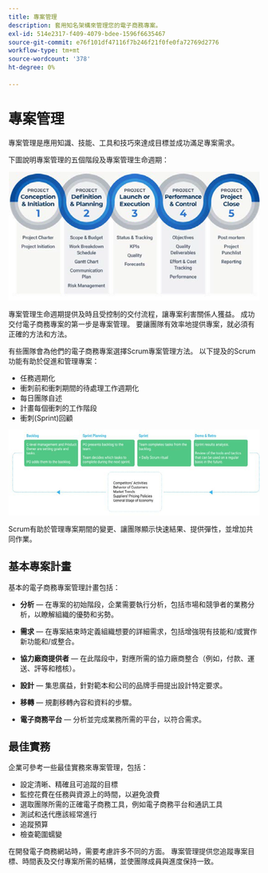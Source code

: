 ```yaml
---
title: 專案管理
description: 套用知名架構來管理您的電子商務專案。
exl-id: 514e2317-f409-4079-bdee-1596f6635467
source-git-commit: e76f101df47116f7b246f21f0fe0fa72769d2776
workflow-type: tm+mt
source-wordcount: '378'
ht-degree: 0%

---
```


# 專案管理

專案管理是應用知識、技能、工具和技巧來達成目標並成功滿足專案需求。

下圖說明專案管理的五個階段及專案管理生命週期：

![專案管理生命週期圖表](../../assets/playbooks/project-management-lifecycle.png)

專案管理生命週期提供及時且受控制的交付流程，讓專案利害關係人獲益。 成功交付電子商務專案的第一步是專案管理。 要讓團隊有效率地提供專案，就必須有正確的方法和方法。


有些團隊會為他們的電子商務專案選擇Scrum專案管理方法。 以下提及的Scrum功能有助於促進和管理專案：

- 任務週期化
- 衝刺前和衝刺期間的待處理工作週期化
- 每日團隊自述
- 計畫每個衝刺的工作階段
- 衝刺(Sprint)回顧

![Scrum敏捷生命週期圖表](../../assets/playbooks/scrum-lifecycle.png)

Scrum有助於管理專案期間的變更、讓團隊顯示快速結果、提供彈性，並增加共同作業。

## 基本專案計畫

基本的電子商務專案管理計畫包括：

- **分析** — 在專案的初始階段，企業需要執行分析，包括市場和競爭者的業務分析，以瞭解組織的優勢和劣勢。

- **需求** — 在專案結束時定義組織想要的詳細需求，包括增強現有技能和/或實作新功能和/或整合。

- **協力廠商提供者** — 在此階段中，對應所需的協力廠商整合（例如，付款、運送、評等和稽核）。

- **設計** — 集思廣益，針對範本和公司的品牌手冊提出設計特定要求。

- **移轉** — 規劃移轉內容和資料的步驟。

- **電子商務平台** — 分析並完成業務所需的平台，以符合需求。

## 最佳實務

企業可參考一些最佳實務來專案管理，包括：

- 設定清晰、精確且可追蹤的目標
- 監控花費在任務與資源上的時間，以避免浪費
- 選取團隊所需的正確電子商務工具，例如電子商務平台和通訊工具
- 測試和迭代應該經常進行
- 追蹤預算
- 檢查範圍蠕變

在開發電子商務網站時，需要考慮許多不同的方面。 專案管理提供您追蹤專案目標、時間表及交付專案所需的結構，並使團隊成員與進度保持一致。

